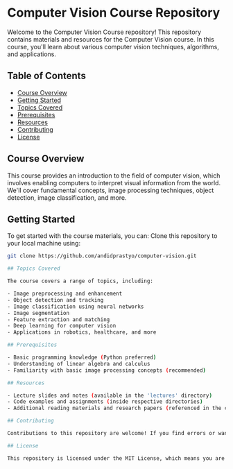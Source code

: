 # Computer Vision Course Repository

Welcome to the Computer Vision Course repository! This repository contains materials and resources for the Computer Vision course. In this course, you'll learn about various computer vision techniques, algorithms, and applications.

## Table of Contents

- [Course Overview](#course-overview)
- [Getting Started](#getting-started)
- [Topics Covered](#topics-covered)
- [Prerequisites](#prerequisites)
- [Resources](#resources)
- [Contributing](#contributing)
- [License](#license)

## Course Overview

This course provides an introduction to the field of computer vision, which involves enabling computers to interpret visual information from the world. We'll cover fundamental concepts, image processing techniques, object detection, image classification, and more.

## Getting Started

To get started with the course materials, you can:
Clone this repository to your local machine using:

   ```sh
   git clone https://github.com/andidprastyo/computer-vision.git

## Topics Covered

The course covers a range of topics, including:

- Image preprocessing and enhancement
- Object detection and tracking
- Image classification using neural networks
- Image segmentation
- Feature extraction and matching
- Deep learning for computer vision
- Applications in robotics, healthcare, and more

## Prerequisites

- Basic programming knowledge (Python preferred)
- Understanding of linear algebra and calculus
- Familiarity with basic image processing concepts (recommended)

## Resources

- Lecture slides and notes (available in the 'lectures' directory)
- Code examples and assignments (inside respective directories)
- Additional reading materials and research papers (referenced in the course content)

## Contributing

Contributions to this repository are welcome! If you find errors or want to add more resources, feel free to create a pull request. Please follow the guidelines mentioned in CONTRIBUTING.md.

## License

This repository is licensed under the MIT License, which means you are free to use, modify, and distribute the code and materials for personal and educational purposes.


